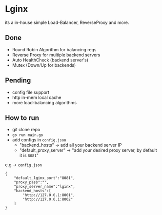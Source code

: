 # Lginx
its a in-house simple Load-Balancer, ReverseProxy and more.

## Done
 - Round Robin Algorithm for balancing reqs
 - Reverse Proxy for multiple backend servers
 - Auto HealthCheck (backend server's)
 - Mutex (Down/Up for backends)


## Pending
 - config file support
 - http in-mem local cache
 - more load-balancing algorithms



## How to run
 - git clone repo
 - `go run main.go`
 - add configs in `config.json`
    - "backend_hosts"  -> add all your backend server IP
    - "default_proxy_server" -> "add your desired proxy server,
        by default it is `8081`"
    
e.g -> `config.json`
```
{
	"default_lginx_port":"8081",
	"proxy_pass":"",
	"proxy_server_name":"lginx",
	"backend_hosts":[
		"http://127.0.0.1:8001",
		"http://127.0.0.1:8002"
	] 
}
     
